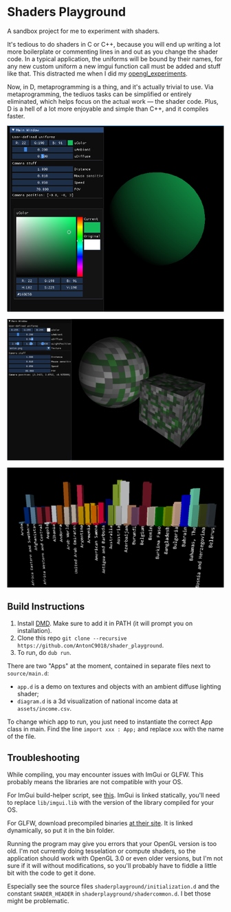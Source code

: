 # Shaders Playground

A sandbox project for me to experiment with shaders.

It's tedious to do shaders in C or C++, because you will end up writing a lot more boilerplate or commenting lines in and out as you change the shader code. In a typical application, the uniforms will be bound by their names, for any new custom uniform a new imgui function call must be added and stuff like that. This distracted me when I did my [opengl_experiments](https://github.com/AntonC9018/opengl_experiments).

Now, in D, metaprogramming is a thing, and it's actually trivial to use. Via metaprogramming, the tediuos tasks can be simplified or entirely eliminated, which helps focus on the actual work — the shader code. Plus, D is a hell of a lot more enjoyable and simple than C++, and it compiles faster.

![Screenshot](screenshot.png)

![Screenshot2](screenshot_2.png)

![Diagram](Screenshot_Diagram.png)


## Build Instructions

1. Install [DMD](https://dlang.org/download.html). Make sure to add it in PATH (it will prompt you on installation).
2. Clone this repo `git clone --recursive https://github.com/AntonC9018/shader_playground`.
3. To run, do `dub run`.

There are two "Apps" at the moment, contained in separate files next to `source/main.d`:
- `app.d` is a demo on textures and objects with an ambient diffuse lighting shader;
- `diagram.d` is a 3d visualization of national income data at `assets/income.csv`.

To change which app to run, you just need to instantiate the correct App class in main. 
Find the line `import xxx : App;` and replace `xxx` with the name of the file.


## Troubleshooting

While compiling, you may encounter issues with ImGui or GLFW. 
This probably means the libraries are not compatible with your OS.

For ImGui build-helper script, see [this](https://github.com/Superbelko/imgui-d). 
ImGui is linked statically, you'll need to replace `lib/imgui.lib` with the version of the library compiled for your OS.

For GLFW, download precompiled binaries [at their site](https://www.glfw.org/). 
It is linked dynamically, so put it in the bin folder.

Running the program may give you errors that your OpenGL version is too old. 
I'm not currently doing tesselation or compute shaders, so the application should work with OpenGL 3.0 or even older versions, 
but I'm not sure if it will without modifications, so you'll probably have to fiddle a little bit with the code to get it done.

Especially see the source files `shaderplayground/initialization.d` and the constant `SHADER_HEADER` in `shaderplayground/shadercommon.d`. 
I bet those might be problematic.
